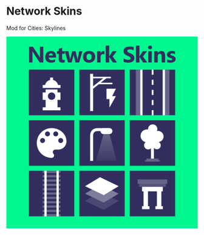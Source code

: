 Network Skins
=============

Mod for Cities: Skylines

[![Network Skins Logo](https://raw.githubusercontent.com/boformer/NetworkSkins/master/PreviewImage.png)](https://steamcommunity.com/sharedfiles/filedetails/?id=1758376843)